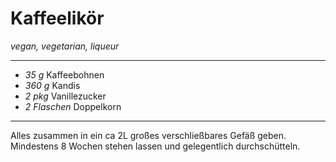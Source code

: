 # Kaffeelikör

*vegan, vegetarian, liqueur*

---

- *35 g* Kaffeebohnen
- *360 g* Kandis
- *2 pkg* Vanillezucker
- *2 Flaschen* Doppelkorn

---

Alles zusammen in ein ca 2L großes verschließbares Gefäß geben.
Mindestens 8 Wochen stehen lassen und gelegentlich durchschütteln.
